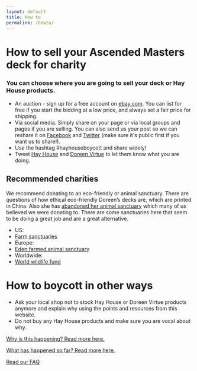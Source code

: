```yaml
---
layout: default
title: How to
permalink: /howto/
---
```


# How to sell your Ascended Masters deck for charity
### You can choose where you are going to sell your deck or Hay House products.
  * An auction - sign up for a free account on [ebay.com](ebay.com). You can list for free if you start the bidding at a low price, and always set a fair price for shipping.
  * Via social media. Simply share on your page or via local groups and pages if you are selling. You can also send us your post so we can reshare it on [Facebook](https://www.facebook.com/groups/815823091922040/) and [Twitter](https://twitter.com/hayhouseboycott) (make sure it's public first if you want us to share!).
  * Use the hashtag #hayhouseboycott and share widely!
  * Tweet [Hay House](https://twitter.com/hayhouse) and [Doreen Virtue](https://twitter.com/DoreenVirtue) to let them know what you are doing.
 
## Recommended charities
We recommend donating to an eco-friendly or animal sanctuary. There are questions of how ethical eco-friendly Doreen’s decks are, which are printed in China. Also she has [abandoned her animal sanctuary](http://www.thecelticfairy.com/2017/09/17/doreen-virtues-dream/) which many of us believed we were donating to. There are some sanctuaries here that seem to be doing a great job and are a great alternative.
  * US:
  * [Farm sanctuaries](https://www.farmsanctuary.org/)
  * Europe:
  * [Eden farmed animal sanctuary](http://edenfarmedanimalsanctuary.com/about/)
  * Worldwide:
  * [World wildlife fund](https://www.worldwildlife.org/)
    
# How to boycott in other ways
  * Ask your local shop not to stock Hay House or Doreen Virtue products anymore and explain why using the points and resources from this website.
  * Do not buy any Hay House products and make sure you are vocal about why.


[Why is this happening? Read more here.](https://hayhouseboycott.github.io/why/)

[What has happened so far? Read more here.](https://hayhouseboycott.github.io/what/)

[Read our FAQ](https://hayhouseboycott.github.io/faq/)